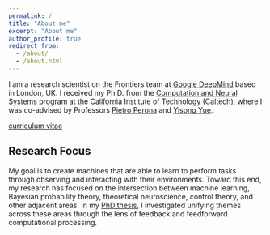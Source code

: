 ```yaml
---
permalink: /
title: "About me"
excerpt: "About me"
author_profile: true
redirect_from:
  - /about/
  - /about.html
---
```


I am a research scientist on the Frontiers team at [Google DeepMind](https://www.deepmind.com) based in London, UK. I received my Ph.D. from the [Computation and Neural Systems](https://www.bbe.caltech.edu/academics/cns) program at the California Institute of Technology (Caltech), where I was co-advised by Professors [Pietro Perona](http://www.vision.caltech.edu) and [Yisong Yue](http://www.yisongyue.com/about.php).

[curriculum vitae](../files/marino_cv.pdf)

## Research Focus

My goal is to create machines that are able to learn to perform tasks through observing and interacting with their environments. Toward this end, my research has focused on the intersection between machine learning, Bayesian probability theory, theoretical neuroscience, control theory, and other adjacent areas. In my [PhD thesis](https://thesis.library.caltech.edu/14178/1/joseph_marino_Caltech_PhD_Thesis.pdf), I investigated unifying themes across these areas through the lens of feedback and feedforward computational processing.
